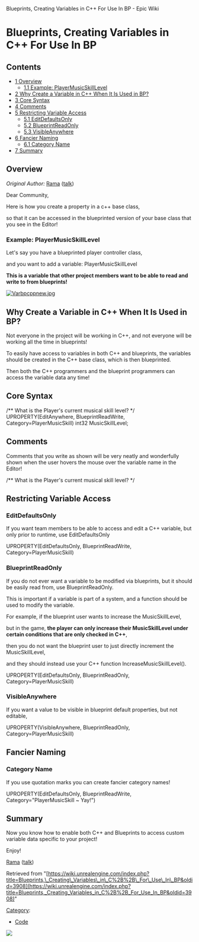Blueprints, Creating Variables in C++ For Use In BP - Epic Wiki                    

Blueprints, Creating Variables in C++ For Use In BP
===================================================

Contents
--------

*   [1 Overview](#Overview)
    *   [1.1 Example: PlayerMusicSkillLevel](#Example:_PlayerMusicSkillLevel)
*   [2 Why Create a Variable in C++ When It Is Used in BP?](#Why_Create_a_Variable_in_C.2B.2B_When_It_Is_Used_in_BP.3F)
*   [3 Core Syntax](#Core_Syntax)
*   [4 Comments](#Comments)
*   [5 Restricting Variable Access](#Restricting_Variable_Access)
    *   [5.1 EditDefaultsOnly](#EditDefaultsOnly)
    *   [5.2 BlueprintReadOnly](#BlueprintReadOnly)
    *   [5.3 VisibleAnywhere](#VisibleAnywhere)
*   [6 Fancier Naming](#Fancier_Naming)
    *   [6.1 Category Name](#Category_Name)
*   [7 Summary](#Summary)

Overview
--------

_Original Author:_ [Rama](/User:Rama "User:Rama") ([talk](/User_talk:Rama "User talk:Rama"))

Dear Community,

Here is how you create a property in a c++ base class,

so that it can be accessed in the blueprinted version of your base class that you see in the Editor!

### Example: PlayerMusicSkillLevel

Let's say you have a blueprinted player controller class,

and you want to add a variable: PlayerMusicSkillLevel

  
**This is a variable that other project members want to be able to read and write to from blueprints!**

[![Varbpcppnew.jpg](https://d3ar1piqh1oeli.cloudfront.net/b/b6/Varbpcppnew.jpg/700px-Varbpcppnew.jpg)](/File:Varbpcppnew.jpg)

Why Create a Variable in C++ When It Is Used in BP?
---------------------------------------------------

Not everyone in the project will be working in C++, and not everyone will be working all the time in blueprints!

To easily have access to variables in both C++ and blueprints, the variables should be created in the C++ base class, which is then blueprinted.

Then both the C++ programmers and the blueprint programmers can access the variable data any time!

Core Syntax
-----------

/\*\* What is the Player's current musical skill level? \*/
UPROPERTY(EditAnywhere, BlueprintReadWrite, Category\=PlayerMusicSkill)
int32 MusicSkillLevel;

Comments
--------

Comments that you write as shown will be very neatly and wonderfully shown when the user hovers the mouse over the variable name in the Editor!

/\*\* What is the Player's current musical skill level? \*/

Restricting Variable Access
---------------------------

### EditDefaultsOnly

If you want team members to be able to access and edit a C++ variable, but only prior to runtime, use EditDefaultsOnly

UPROPERTY(EditDefaultsOnly, BlueprintReadWrite, Category\=PlayerMusicSkill)

### BlueprintReadOnly

If you do not ever want a variable to be modified via blueprints, but it should be easily read from, use BlueprintReadOnly.

This is important if a variable is part of a system, and a function should be used to modify the variable.

For example, if the blueprint user wants to increase the MusicSkillLevel,

but in the game, **the player can only increase their MusicSkillLevel under certain conditions that are only checked in C++**,

then you do not want the blueprint user to just directly increment the MusicSkillLevel,

and they should instead use your C++ function IncreaseMusicSkillLevel().

UPROPERTY(EditDefaultsOnly, BlueprintReadOnly, Category\=PlayerMusicSkill)

### VisibleAnywhere

If you want a value to be visible in blueprint default properties, but not editable,

UPROPERTY(VisibleAnywhere, BlueprintReadOnly, Category\=PlayerMusicSkill)

  

Fancier Naming
--------------

### Category Name

If you use quotation marks you can create fancier category names!

UPROPERTY(EditDefaultsOnly, BlueprintReadWrite, Category\="PlayerMusicSkill ~ Yay!")

Summary
-------

Now you know how to enable both C++ and Blueprints to access custom variable data specific to your project!

Enjoy!

[Rama](/User:Rama "User:Rama") ([talk](/User_talk:Rama "User talk:Rama"))

Retrieved from "[https://wiki.unrealengine.com/index.php?title=Blueprints,\_Creating\_Variables\_in\_C%2B%2B\_For\_Use\_In\_BP&oldid=3908](https://wiki.unrealengine.com/index.php?title=Blueprints,_Creating_Variables_in_C%2B%2B_For_Use_In_BP&oldid=3908)"

[Category](/Special:Categories "Special:Categories"):

*   [Code](/Category:Code "Category:Code")

  ![](https://tracking.unrealengine.com/track.png)
